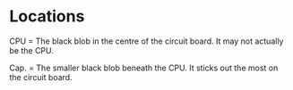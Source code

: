# Locations

CPU = The black blob in the centre of the circuit board. It may not actually be the CPU.

Cap. = The smaller black blob beneath the CPU. It sticks out the most on the circuit board.
